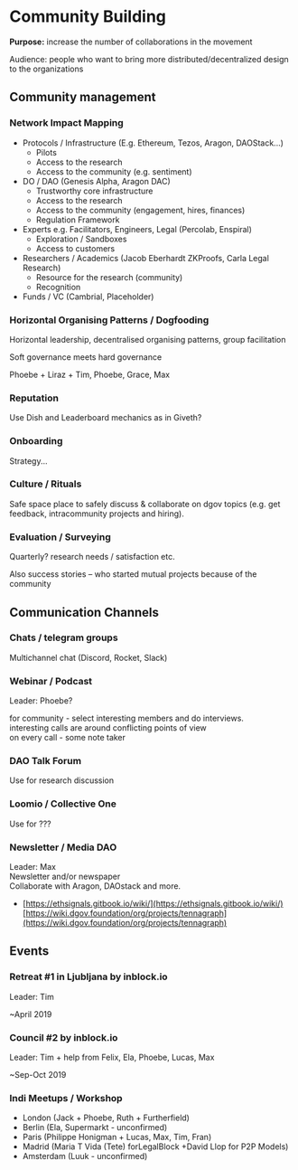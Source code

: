 # Community Building

**Purpose:** increase the number of collaborations in the movement

Audience: people who want to bring more distributed/decentralized design to the organizations

## Community management

### Network Impact Mapping

* Protocols / Infrastructure \(E.g. Ethereum, Tezos, Aragon, DAOStack...\)
  * Pilots
  * Access to the research
  * Access to the community \(e.g. sentiment\)
* DO / DAO \(Genesis Alpha, Aragon DAC\)
  * Trustworthy core infrastructure
  * Access to the research
  * Access to the community \(engagement, hires, finances\)
  * Regulation Framework
* Experts e.g. Facilitators, Engineers, Legal \(Percolab, Enspiral\)
  * Exploration / Sandboxes
  * Access to customers
* Researchers / Academics \(Jacob Eberhardt ZKProofs, Carla Legal Research\)
  * Resource for the research \(community\)
  * Recognition
* Funds / VC \(Cambrial, Placeholder\)

### Horizontal Organising Patterns / Dogfooding

Horizontal leadership, decentralised organising patterns, group facilitation

Soft governance meets hard governance

Phoebe + Liraz + Tim, Phoebe, Grace, Max

### Reputation

Use Dish and Leaderboard mechanics as in Giveth?

### Onboarding

Strategy...

### Culture / Rituals

Safe space place to safely discuss & collaborate on dgov topics \(e.g. get feedback, intracommunity projects and hiring\).

### Evaluation / Surveying

Quarterly? research needs / satisfaction etc.

Also success stories – who started mutual projects because of the community

## Communication Channels

### Chats / telegram groups

Multichannel chat \(Discord, Rocket, Slack\)

### 

### Webinar / Podcast

Leader: Phoebe?

for community - select interesting members and do interviews.   
interesting calls are around conflicting points of view  
on every call - some note taker

### DAO Talk Forum

Use for research discussion

### Loomio / Collective One

Use for ???

### Newsletter / Media DAO

Leader: Max  
Newsletter and/or newspaper  
Collaborate with Aragon, DAOstack and more.

* ​[https://ethsignals.gitbook.io/wiki/](https://ethsignals.gitbook.io/wiki/)[https://wiki.dgov.foundation/org/projects/tennagraph​](https://wiki.dgov.foundation/org/projects/tennagraph)

## Events

### Retreat \#1 in Ljubljana by inblock.io

Leader: Tim

~April 2019

### Council \#2 by inblock.io

Leader: Tim  + help from Felix, Ela, Phoebe, Lucas, Max

~Sep-Oct 2019

### Indi Meetups / Workshop

* London \(Jack + Phoebe, Ruth + Furtherfield\)
* Berlin \(Ela, Supermarkt - unconfirmed\)
* Paris \(Philippe Honigman + Lucas, Max, Tim, Fran\)
* Madrid \(Maria T Vida \(Tete\) forLegalBlock +David Llop for P2P Models\)
* Amsterdam \(Luuk - unconfirmed\)

